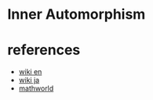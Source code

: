 # Inner Automorphism



# references
- [wiki en](https://en.wikipedia.org/wiki/Inner_automorphism)
- [wiki ja](https://ja.wikipedia.org/wiki/%E5%86%85%E9%83%A8%E8%87%AA%E5%B7%B1%E5%90%8C%E5%9E%8B)
- [mathworld](https://mathworld.wolfram.com/InnerAutomorphism.html)